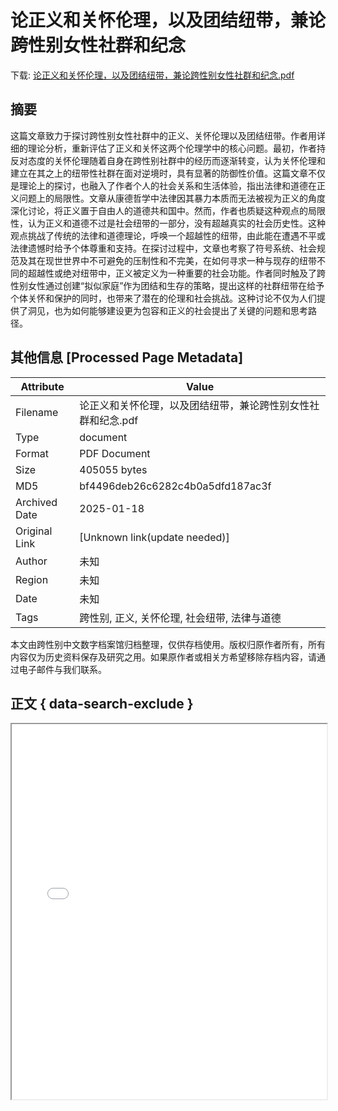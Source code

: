 # 论正义和关怀伦理，以及团结纽带，兼论跨性别女性社群和纪念

<!-- tcd_download_link -->
下载: [论正义和关怀伦理，以及团结纽带，兼论跨性别女性社群和纪念.pdf](论正义和关怀伦理，以及团结纽带，兼论跨性别女性社群和纪念.pdf)
<!-- tcd_download_link_end -->

## 摘要

<!-- tcd_abstract -->
这篇文章致力于探讨跨性别女性社群中的正义、关怀伦理以及团结纽带。作者用详细的理论分析，重新评估了正义和关怀这两个伦理学中的核心问题。最初，作者持反对态度的关怀伦理随着自身在跨性别社群中的经历而逐渐转变，认为关怀伦理和建立在其之上的纽带性社群在面对逆境时，具有显著的防御性价值。这篇文章不仅是理论上的探讨，也融入了作者个人的社会关系和生活体验，指出法律和道德在正义问题上的局限性。文章从康德哲学中法律因其暴力本质而无法被视为正义的角度深化讨论，将正义置于自由人的道德共和国中。然而，作者也质疑这种观点的局限性，认为正义和道德不过是社会纽带的一部分，没有超越真实的社会历史性。这种观点挑战了传统的法律和道德理论，呼唤一个超越性的纽带，由此能在遭遇不平或法律遗憾时给予个体尊重和支持。在探讨过程中，文章也考察了符号系统、社会规范及其在现世世界中不可避免的压制性和不完美，在如何寻求一种与现存的纽带不同的超越性或绝对纽带中，正义被定义为一种重要的社会功能。作者同时触及了跨性别女性通过创建“拟似家庭”作为团结和生存的策略，提出这样的社群纽带在给予个体关怀和保护的同时，也带来了潜在的伦理和社会挑战。这种讨论不仅为人们提供了洞见，也为如何能够建设更为包容和正义的社会提出了关键的问题和思考路径。

<!-- tcd_abstract_end -->

## 其他信息 [Processed Page Metadata]

| Attribute       | Value                                  |
|-----------------|----------------------------------------|
| Filename        | 论正义和关怀伦理，以及团结纽带，兼论跨性别女性社群和纪念.pdf                             |
| Type            | document                                 |
| Format          | PDF Document                               |
| Size            | 405055 bytes                           |
| MD5             | bf4496deb26c6282c4b0a5dfd187ac3f                                  |
| Archived Date   | 2025-01-18                             |
| Original Link   | [Unknown link(update needed)]                         |
| Author          | 未知                               |
| Region          | 未知                               |
| Date            | 未知                                 |
| Tags            | 跨性别, 正义, 关怀伦理, 社会纽带, 法律与道德                                 |

本文由跨性别中文数字档案馆归档整理，仅供存档使用。版权归原作者所有，所有内容仅为历史资料保存及研究之用。如果原作者或相关方希望移除存档内容，请通过电子邮件与我们联系。

## 正文 { data-search-exclude }

<!-- tcd_main_text -->
<iframe src="../论正义和关怀伦理，以及团结纽带，兼论跨性别女性社群和纪念.pdf" width="100%" height="600px">
    <p>无法显示PDF，请下载查看。</p>
</iframe>
<!-- tcd_main_text_end -->

